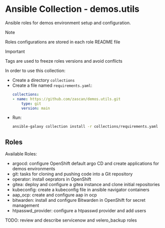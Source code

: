 # Ansible Collection - demos.utils

Ansible roles for demos environment setup and configuration.

> [!NOTE]  
> Roles configurations are stored in each role README file

> [!IMPORTANT]  
> Tags are used to freeze roles versions and avoid conflicts

In order to use this collection:

- Create a directory `collections`
- Create a file named `requirements.yaml`:
  ```yaml
  collections:
  - name: https://github.com/zascan/demos.utils.git
      type: git
      version: main
  ```
- Run: 
  ```sh
  ansible-galaxy collection install -r collections/requirements.yaml
  ```

## Roles

Available Roles:

- argocd: configure OpenShift default argo CD and create applications for demos environments
- git: tasks for cloning and pushing code into a Git repository
- operator: install oeprators in OpenShift
- gitea: deploy and configure a gitea instance and clone initial repositories
- kubeconfig: create a kubeconfig file in ansible navigator containers
- aap_ocp: create and configure aap in ocp
- bitwarden: install and configure Bitwarden in OpenShift for secret management
- htpasswd_provider: configure a htpasswd provider and add users

TODO: review and describe servicenow and velero_backup roles
